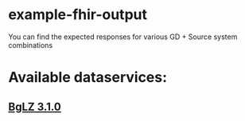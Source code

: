 # example-fhir-output
You can find the expected responses for various GD + Source system combinations

# Available dataservices:

## [BgLZ 3.1.0](/BgLZ%203.1.0/)
